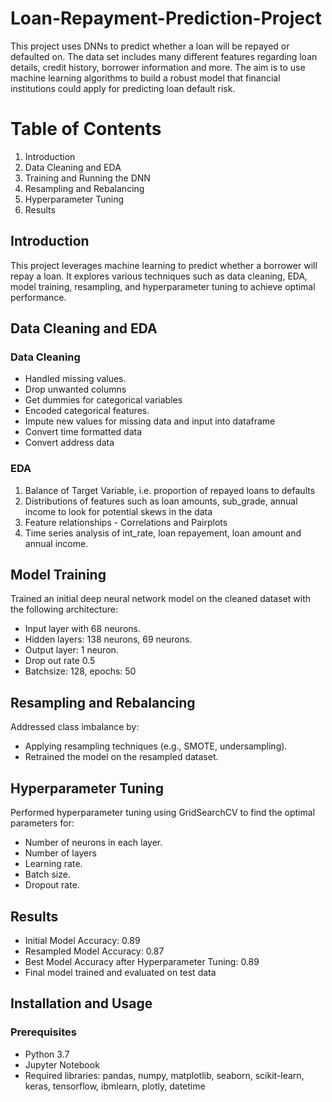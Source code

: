 # Loan-Repayment-Prediction-Project
This project uses DNNs to predict whether a loan will be repayed or defaulted on. The data set includes many different features regarding loan details, credit history, borrower information and  more.  The aim is to use machine learning algorithms to build a robust model that financial institutions could apply for predicting loan default risk. 

 
# Table of Contents
1. Introduction
2. Data Cleaning and EDA
3. Training and Running the DNN
4. Resampling and Rebalancing
5. Hyperparameter Tuning
6. Results

## Introduction
This project leverages machine learning to predict whether a borrower will repay a loan. It explores various techniques such as data cleaning, EDA, model training, resampling, and hyperparameter tuning to achieve optimal performance.

## Data Cleaning and EDA
### Data Cleaning
- Handled missing values.
- Drop unwanted columns
- Get dummies for categorical variables  
- Encoded categorical features.
- Impute new values for missing data and input into dataframe
- Convert time formatted data
- Convert address data 

### EDA
  1. Balance of Target Variable, i.e. proportion of repayed loans to defaults
  2. Distributions of features such as loan amounts, sub_grade, annual income to look for potential skews in the data
  3. Feature relationships - Correlations and Pairplots
  4. Time series analysis of int_rate, loan repayement, loan amount and annual income.
  

## Model Training
Trained an initial deep neural network model on the cleaned dataset with the following architecture:
- Input layer with 68 neurons.
- Hidden layers: 138 neurons, 69 neurons.
- Output layer: 1 neuron.
- Drop out rate 0.5
- Batchsize: 128, epochs: 50

## Resampling and Rebalancing
Addressed class imbalance by:
- Applying resampling techniques (e.g., SMOTE, undersampling).
- Retrained the model on the resampled dataset.


## Hyperparameter Tuning
Performed hyperparameter tuning using GridSearchCV to find the optimal parameters for:
- Number of neurons in each layer.
- Number of layers
- Learning rate.
- Batch size.
- Dropout rate.

## Results
- Initial Model Accuracy: 0.89
- Resampled Model Accuracy: 0.87
- Best Model Accuracy after Hyperparameter Tuning: 0.89
- Final model trained and evaluated on test data 

## Installation and Usage
### Prerequisites
- Python 3.7
- Jupyter Notebook
- Required libraries: pandas, numpy, matplotlib, seaborn, scikit-learn, keras, tensorflow, ibmlearn, plotly, datetime
